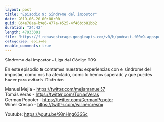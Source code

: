 ```yaml
---
layout: post
title: "Episodio 9: Síndrome del impostor"
date: 2019-06-20 00:00:00
guid: 0d4e78aa-b9e6-477a-8525-4f46bdb81bb2
duration: "24:42"
length: 47933391
file: "https://firebasestorage.googleapis.com/v0/b/podcast-f00e9.appspot.com/o/2019-06-27-sindrome-del-impostor.mp3?alt=media&amp;token=319c9f81-7be1-4802-913a-73f6dd90c14d"
categories: episode
enable_comments: true
---
```


Síndrome del impostor  - Liga del Código 009

En este episodio te contamos nuestras experiencias con el síndrome del impostor, como nos ha afectado, como lo hemos superado y que puedes hacer para evitarlo. Disfruten.

Manuel Mejia - https://twitter.com/mejiamanuel57
<br/>Tomás Veras - https://twitter.com/TomasVeras
<br/>German Popoter - https://twitter.com/GermanPopoter
<br/>Winer Crespo - https://twitter.com/winnercrespo

Youtube: https://youtu.be/98nHng63GSc 

